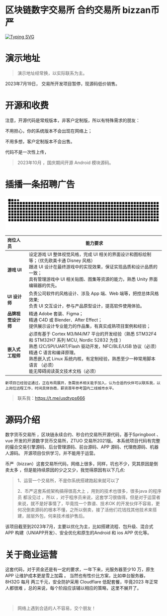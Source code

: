 # 区块链数字交易所 合约交易所 bizzan币严

[![Typing SVG](https://readme-typing-svg.herokuapp.com?font=Fira+Code&weight=200&size=16&pause=1000&width=502&lines=Hey%EF%BC%8CI+am+%E5%98%89%E7%A6%BE%E6%9C%9B%E5%B2%97+My+Telegram+is+%40usdtvps666)](https://git.io/typing-svg)



# 演示地址

> 演示地址经常换，以实际联系为主。

2023年7月19日， 交易所开发项目暂停，现源码低价销售。

# 开源和收费

注意，开源代码是常规版本，非客户定制版，所以有特殊需求的朋友：

不用担心，你的系统版本不会出现在网络上；

不用多想，客户定制版本不会出售。

代码不是一次性上传，

> 2023年10月 ，国庆期间开源 Android 模块源码。

# 插播一条招聘广告

![find YOU](https://raw.githubusercontent.com/BEPb/BEPb/output/github-contribution-grid-snake.svg)

| 岗位人员           | 能力要求                                                     |
| :----------------- | ------------------------------------------------------------ |
| **游戏 UI**        | 设定游戏 UI 整体视觉风格，完成 UI 相关的界面设计和图标绘制等；（优先欧美卡通 Disney 风格）<br/>跟进 UI 设计在最终游戏中的实现效果，保证实现品质和设计品质的一致；<br/>具有管理游戏中 UI 相关贴图、图集等资源的能力，熟悉 Unity 界面编辑器的优先。 |
| **UI 设计师**      | 负责公司软件的风格设计、涉及 App 端、Web 端等，把控总体风格效果;<br/>负责 UI 交互设计，参与产品原型设计，提高软件使用体验。 |
| **品牌视觉设计师** | 精通 Adobe 套装、Figma；<br/>精通 C4D 或 Blender、After Effect；<br/>提供展示设计专业能力的作品集，有真实成熟项目案例和经验； |
| **嵌入式工程师**   | 必须有基于 Cortex M3/M4/M7 平台的开发经验（熟悉 STM32F4 和 STM32H7 系列 MCU, Nordic 52832 为佳 ）<br/>熟悉 I2C/SPI/UART/Flash 驱动开发，NFC/BLE/USB 协议（必须）<br/>精通 C 语言和编译原理。<br/>熟悉嵌入式 Linux 系统内核，有定制经验，熟悉至少一种常用脚本语言 （必须）<br/>能无障碍阅读英文技术文档（必须） |

`新项目已经验证通过，正在布局展开，急需技术相关能手加入，认为合适的伙伴可以联系我，以上岗位远程工作，时间具体协商，薪资首年参考国内二线城市水平。`

> 联系我：https://t.me/usdtvps666

# 源码介绍
数字货币交易所 ，区块链永续合约、秒合约交易所开源代码，基于Springboot 、vue 开发的开源数字货币交易所，ZTUO 交易所2021版。
本系统项目代码有完整的撮合交易引擎源码、后台管理源码、前台源码、APP 源码、代理商源码、机器人源码。
开源项目仅供学习，并不能用于运营。

币严（bizzan）这套交易所代码，网络上很多，同样，坑也不少，究其原因是倒卖太多 ，但是能持续原因的少之又少，我觉得原因有以下几点:

> 1、运营一个交易所，不是你系统搭建跑起来就可以了
> 
> 2、币严这套系统架构搞得很高大上 ，用到的技术也很多，很多java 的程序员 都没见过 ，所以 ，对于程序员来说，这套学习很值得。但是对于运营者来说，就不是好事情了，毕竟找一个靠谱、技术OK 的开发伙伴不容易，更何况倒卖源码的根本不懂，之所以倒卖，接了活他们花钱找其他技术来搭建，层层外包，何来技术维护售后。

该项目截至到2023年7月，主要以优化为主，比如搭建流程、包升级、混合式APP 构建（UNIAPP开发）、安全优化和原生的Android 和 ios APP 优化等。

# 关于商业运营

这套代码，对于资金还是有一定的要求，一年下来，光服务器至少10 万，原生 APP 让维护成本更是雪上加霜 。
当然也有性价比方案，比如单台服务器，8H32G 每月 两三千元，安全防护采用 Cloudflare 低配套餐，毕竟2023 年正常人都很难 ，总的来说，每个阶段应该辅以相应的策略，这里不展开了。

<br>

> 网络上遇到合适的人不容易，交个朋友！


